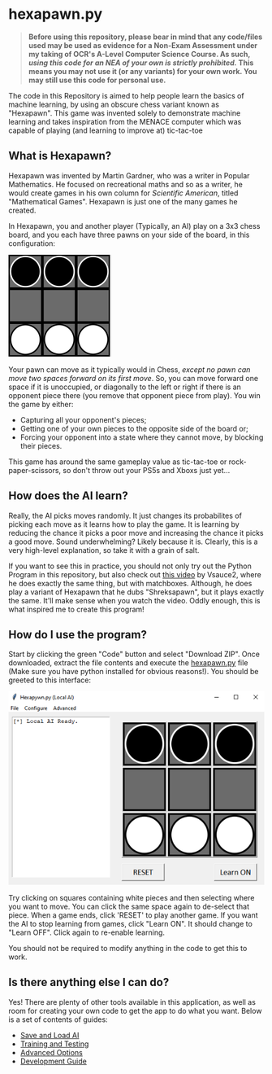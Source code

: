 # hexapawn.py

> **Before using this repository, please bear in mind that any code/files used may be used as evidence for a Non-Exam Assessment under my taking of OCR's A-Level Computer Science Course. As such, *using this code for an NEA of your own is strictly prohibited.* This means you may not use it (or any variants) for your own work. You may still use this code for personal use.**

The code in this Repository is aimed to help people learn the basics of machine learning, by using an obscure chess variant known as "Hexapawn". This game was invented solely to demonstrate machine learning and takes inspiration from the MENACE computer which was capable of playing (and learning to improve at) tic-tac-toe

## What is Hexapawn?

Hexapawn was invented by Martin Gardner, who was a writer in Popular Mathematics. He focused on recreational maths and so as a writer, he would create games in his own column for *Scientific American*, titled "Mathematical Games". Hexapawn is just one of the many games he created.

In Hexapawn, you and another player (Typically, an AI) play on a 3x3 chess board, and you each have three pawns on your side of the board, in this configuration:

![Starting Layout](assets/readme-images/start%20grid.png)

Your pawn can move as it typically would in Chess, *except no pawn can move two spaces forward on its first move*. So, you can move forward one space if it is unoccupied, or diagonally to the left or right if there is an opponent piece there (you remove that opponent piece from play). You win the game by either:

- Capturing all your opponent's pieces;
- Getting one of your own pieces to the opposite side of the board or;
- Forcing your opponent into a state where they cannot move, by blocking their pieces.

This game has around the same gameplay value as tic-tac-toe or rock-paper-scissors, so don't throw out your PS5s and Xboxs just yet...

## How does the AI learn?

Really, the AI picks moves randomly. It just changes its probabilites of picking each move as it learns how to play the game. It is learning by reducing the chance it picks a poor move and increasing the chance it picks a good move. Sound underwhelming? Likely because it is. Clearly, this is a very high-level explanation, so take it with a grain of salt.

If you want to see this in practice, you should not only try out the Python Program in this repository, but also check out [this video](https://www.youtube.com/watch?v=sw7UAZNgGg8) by Vsauce2, where he does exactly the same thing, but with matchboxes. Although, he does play a variant of Hexapawn that he dubs "Shreksapawn", but it plays exactly the same. It'll make sense when you watch the video. Oddly enough, this is what inspired me to create this program!

## How do I use the program?

Start by clicking the green "Code" button and select "Download ZIP". Once downloaded, extract the file contents and execute the [hexapawn.py](hexapawn.py) file (Make sure you have python installed for obvious reasons!). You should be greeted to this interface:

![UI for Windows](assets/readme-images/user-interface.png)

Try clicking on squares containing white pieces and then selecting where you want to move. You can click the same space again to de-select that piece. When a game ends, click 'RESET' to play another game. If you want the AI to stop learning from games, click "Learn ON". It should change to "Learn OFF". Click again to re-enable learning.

You should not be required to modify anything in the code to get this to work.

## Is there anything else I can do?

Yes! There are plenty of other tools available in this application, as well as room for creating your own code to get the app to do what you want. Below is a set of contents of guides:

- [Save and Load AI](guides/saving-and-loading.md)
- [Training and Testing](guides/automate-games.md)
- [Advanced Options](guides/advanced-menu.md)
- [Development Guide](guides/custom-code.md)
